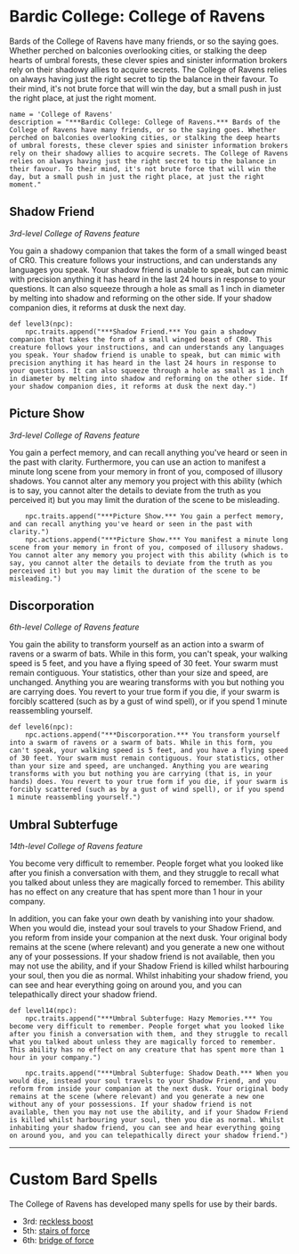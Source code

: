# Bardic College: College of Ravens
Bards of the College of Ravens have many friends, or so the saying goes. Whether perched on balconies overlooking cities, or stalking the deep hearts of umbral forests, these clever spies and sinister information brokers rely on their shadowy allies to acquire secrets. The College of Ravens relies on always having just the right secret to tip the balance in their favour. To their mind, it's not brute force that will win the day, but a small push in just the right place, at just the right moment.

```
name = 'College of Ravens'
description = "***Bardic College: College of Ravens.*** Bards of the College of Ravens have many friends, or so the saying goes. Whether perched on balconies overlooking cities, or stalking the deep hearts of umbral forests, these clever spies and sinister information brokers rely on their shadowy allies to acquire secrets. The College of Ravens relies on always having just the right secret to tip the balance in their favour. To their mind, it's not brute force that will win the day, but a small push in just the right place, at just the right moment."
```

## Shadow Friend
*3rd-level College of Ravens feature*

You gain a shadowy companion that takes the form of a small winged beast of CR0. This creature follows your instructions, and can understands any languages you speak. Your shadow friend is unable to speak, but can mimic with precision anything it has heard in the last 24 hours in response to your questions. It can also squeeze through a hole as small as 1 inch in diameter by melting into shadow and reforming on the other side. If your shadow companion dies, it reforms at dusk the next day.

```
def level3(npc):
    npc.traits.append("***Shadow Friend.*** You gain a shadowy companion that takes the form of a small winged beast of CR0. This creature follows your instructions, and can understands any languages you speak. Your shadow friend is unable to speak, but can mimic with precision anything it has heard in the last 24 hours in response to your questions. It can also squeeze through a hole as small as 1 inch in diameter by melting into shadow and reforming on the other side. If your shadow companion dies, it reforms at dusk the next day.")
```

## Picture Show
*3rd-level College of Ravens feature*

You gain a perfect memory, and can recall anything you've heard or seen in the past with clarity. Furthermore, you can use an action to manifest a minute long scene from your memory in front of you, composed of illusory shadows. You cannot alter any memory you project with this ability (which is to say, you cannot alter the details to deviate from the truth as you perceived it) but you may limit the duration of the scene to be misleading.

```
    npc.traits.append("***Picture Show.*** You gain a perfect memory, and can recall anything you've heard or seen in the past with clarity.")
    npc.actions.append("***Picture Show.*** You manifest a minute long scene from your memory in front of you, composed of illusory shadows. You cannot alter any memory you project with this ability (which is to say, you cannot alter the details to deviate from the truth as you perceived it) but you may limit the duration of the scene to be misleading.")
```

## Discorporation
*6th-level College of Ravens feature*

You gain the ability to transform yourself as an action into a swarm of ravens or a swarm of bats. While in this form, you can't speak, your walking speed is 5 feet, and you have a flying speed of 30 feet. Your swarm must remain contiguous. Your statistics, other than your size and speed, are unchanged. Anything you are wearing transforms with you but nothing you are carrying does. You revert to your true form if you die, if your swarm is forcibly scattered (such as by a gust of wind spell), or if you spend 1 minute reassembling yourself.

```
def level6(npc):
    npc.actions.append("***Discorporation.*** You transform yourself into a swarm of ravens or a swarm of bats. While in this form, you can't speak, your walking speed is 5 feet, and you have a flying speed of 30 feet. Your swarm must remain contiguous. Your statistics, other than your size and speed, are unchanged. Anything you are wearing transforms with you but nothing you are carrying (that is, in your hands) does. You revert to your true form if you die, if your swarm is forcibly scattered (such as by a gust of wind spell), or if you spend 1 minute reassembling yourself.")
```

## Umbral Subterfuge
*14th-level College of Ravens feature*

You become very difficult to remember. People forget what you looked like after you finish a conversation with them, and they struggle to recall what you talked about unless they are magically forced to remember. This ability has no effect on any creature that has spent more than 1 hour in your company. 

In addition, you can fake your own death by vanishing into your shadow. When you would die, instead your soul travels to your Shadow Friend, and you reform from inside your companion at the next dusk. Your original body remains at the scene (where relevant) and you generate a new one without any of your possessions. If your shadow friend is not available, then you may not use the ability, and if your Shadow Friend is killed whilst harbouring your soul, then you die as normal. Whilst inhabiting your shadow friend, you can see and hear everything going on around you, and you can telepathically direct your shadow friend.

```
def level14(npc):
    npc.traits.append("***Umbral Subterfuge: Hazy Memories.*** You become very difficult to remember. People forget what you looked like after you finish a conversation with them, and they struggle to recall what you talked about unless they are magically forced to remember. This ability has no effect on any creature that has spent more than 1 hour in your company.")

    npc.traits.append("***Umbral Subterfuge: Shadow Death.*** When you would die, instead your soul travels to your Shadow Friend, and you reform from inside your companion at the next dusk. Your original body remains at the scene (where relevant) and you generate a new one without any of your possessions. If your shadow friend is not available, then you may not use the ability, and if your Shadow Friend is killed whilst harbouring your soul, then you die as normal. Whilst inhabiting your shadow friend, you can see and hear everything going on around you, and you can telepathically direct your shadow friend.")
```

---

# Custom Bard Spells
The College of Ravens has developed many spells for use by their bards.

* 3rd: [reckless boost]()
* 5th: [stairs of force]()
* 6th: [bridge of force]()
